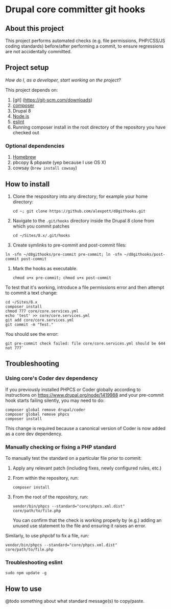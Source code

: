 # Drupal core committer git hooks

## About this project
This project performs automated checks (e.g. file permissions, PHP/CSS/JS coding standards) before/after performing a commit, to ensure regressions are not accidentally committed.

## Project setup

_How do I, as a developer, start working on the project?_

This project depends on:

1. [git] (https://git-scm.com/downloads)
1. [composer](https://getcomposer.org/download/)
1. Drupal 8
1. [Node.js](https://nodejs.org/en/download/)
1. [eslint](http://eslint.org/docs/user-guide/getting-started)
1. Running composer install in the root directory of the repository you have checked out

### Optional dependencies
1. [Homebrew](http://brew.sh/)
1. pbcopy & pbpaste (yep because I use OS X)
1. cowsay (```brew install cowsay```)


## How to install

1. Clone the respository into any directory; for example your home directory: 

   `cd ~; git clone https://github.com/alexpott/d8githooks.git`
   
1. Navigate to the `.git/hooks` directory inside the Drupal 8 clone from which you commit patches 

   `cd ~/Sites/8.x/.git/hooks`

1. Create symlinks to pre-commit and post-commit files:
   
  `ln -sfn ~/d8githooks/pre-commit pre-commit; ln -sfn ~/d8githooks/post-commit post-commit`

1. Mark the hooks as executable. 

   `chmod u+x pre-commit; chmod u+x post-commit`

To test that it's working, introduce a file permissions error and then attempt to commit a text change:

````
cd ~/Sites/8.x
composer install
chmod 777 core/core.services.yml
echo 'test' >> core/core.services.yml 
git add core/core.services.yml
git commit -m "Test."
````

You should see the error:

````
git pre-commit check failed: file core/core.services.yml should be 644 not 777`
````
## Troubleshooting

### Using core's Coder dev dependency

If you previously installed PHPCS or Coder globally according to instructions on https://www.drupal.org/node/1419988 and your pre-commit hook starts failing silently, you may need to do:

````
composer global remove drupal/coder
composer global remove phpcs
composer install
````

This change is required because a canonical version of Coder is now added as a core dev dependency.

### Manually checking or fixing a PHP standard

To manually test the standard on a particular file prior to commit:

1. Apply any relevant patch (including fixes, newly configured rules, etc.)
2. From within the repository, run:

   `composer install`

3. From the root of the repository, run:

   `vendor/bin/phpcs --standard="core/phpcs.xml.dist" core/path/to/file.php`

   You can confirm that the check is working properly by (e.g.) adding an unused use statement to the file and ensuring it raises an error.
   
Similarly, to use phpcbf to fix a file, run:

`vendor/bin/phpcs --standard="core/phpcs.xml.dist" core/path/to/file.php`

### Troubleshooting eslint

`sudo npm update -g`

## How to use
@todo something about what standard message(s) to copy/paste.
